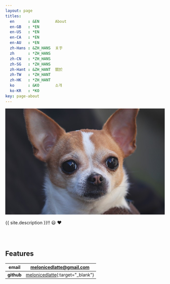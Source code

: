 ```yaml
---
layout: page
titles:
  en      : &EN       About
  en-GB   : *EN
  en-US   : *EN
  en-CA   : *EN
  en-AU   : *EN
  zh-Hans : &ZH_HANS  关于
  zh      : *ZH_HANS
  zh-CN   : *ZH_HANS
  zh-SG   : *ZH_HANS
  zh-Hant : &ZH_HANT  關於
  zh-TW   : *ZH_HANT
  zh-HK   : *ZH_HANT
  ko      : &KO       소개
  ko-KR   : *KO
key: page-about
---
```


![TeXt Theme](/assets/images/logo/chihuahua.jpg)

{{ site.description }}!! :smiley: :heart:

<br><br>

## Features

| __email__ |  [melonicedlatte@gmail.com]() | 
| --- |  --- | 
| __github__ |  [melonicedlatte](https://github.com/melonicedlatte){:target="_blank"}| 